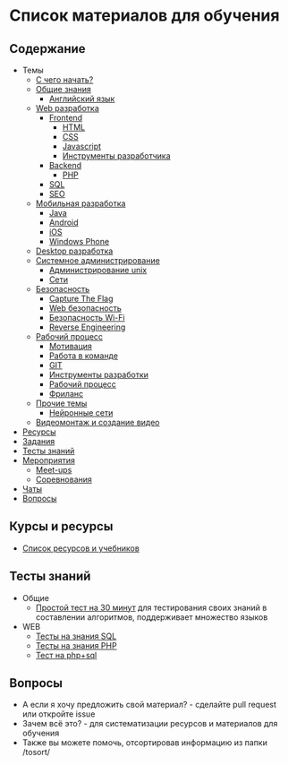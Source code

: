 # Список материалов для обучения

## Содержание

* Темы
    * [С чего начать?](./common/get-started.md)
    * [Общие знания](./common//readme.md)
        * [Английский язык](./common/english.md)
    * [Web разработка](./web/readme.md)
        * [Frontend](./web/frontend.md)
            * [HTML](./web/html.md)
            * [CSS](./web/css.md)
            * [Javascript](./web/javascript.md)
            * [Инструменты разработчика](./workflow/tools.md)
        * [Backend](./web/backend.md)
            * [PHP](./web/php.md)
        * [SQL](./web/sql.md)
        * [SEO](./web/seo.md)
    * [Мобильная разработка](./mobile/readme.md)
        * [Java](./mobile/java.md)
        * [Android](./mobile/android.md)
        * [iOS](./mobile/ios.md)
        * [Windows Phone](./mobile/winphone.md)
    * [Desktop разработка](./desktop/readme.md)
    * [Системное администрирование](./system-administration/readme.md)
        * [Администрирование unix](./system-administration/unix.md)
        * [Сети](./system-administration/network.md)
    * [Безопасность](./security/readme.md)
        * [Capture The Flag](./security/ctf.md)
        * [Web безопасность](./security/web.md)
        * [Безопасность Wi-Fi](./security/wifi.md)
        * [Reverse Engineering](./security/reverse.md)
    * [Рабочий процесс](./workflow/readme.md)
        * [Мотивация](./workflow/motivation.md)
        * [Работа в команде](./workflow/teamwork.md)
        * [GIT](./workflow/git.md)
        * [Инструменты разработки](./workflow/tools.md)
        * [Рабочий процесс](./workflow/workflow.md)
        * [Фриланс](./workflow/freelance.md)
    * [Прочие темы](./common/other.md)
        * [Нейронные сети](./desktop/neuron-networks.md)
    * [Видеомонтаж и создание видео](https://github.com/lgg/video-montage-tips-ru)
* [Ресурсы](#Ресурсы)
* [Задания](./common/tasks.md)
* [Тесты знаний](#Тесты-знаний)
* [Мероприятия](./common/events.md)
    * [Meet-ups](./common/meetups.md)
    * [Соревнования](./common/challenges.md)
* [Чаты](./common/chats.md)
* [Вопросы](#Вопросы)

## Курсы и ресурсы

* [Список ресурсов и учебников](./common/links.md)

## Тесты знаний

* Общие
    * [Простой тест на 30 минут](https://codility.com/demo/take-sample-test/) для тестирования своих знаний в составлении алгоритмов, поддерживает множество языков
* WEB
    * [Тесты на знания SQL](./web/sql.md#Тесты-знаний)
    * [Тесты на знания PHP](./web/php.md#Тесты-знаний)
    * [Тест на php+sql](https://tests4geeks.com/test/php-mysql)

## Вопросы

* А если я хочу предложить свой материал? - сделайте pull request или откройте issue
* Зачем всё это? - для систематизации ресурсов и материалов для обучения
* Также вы можете помочь, отсортировав информацию из папки /tosort/